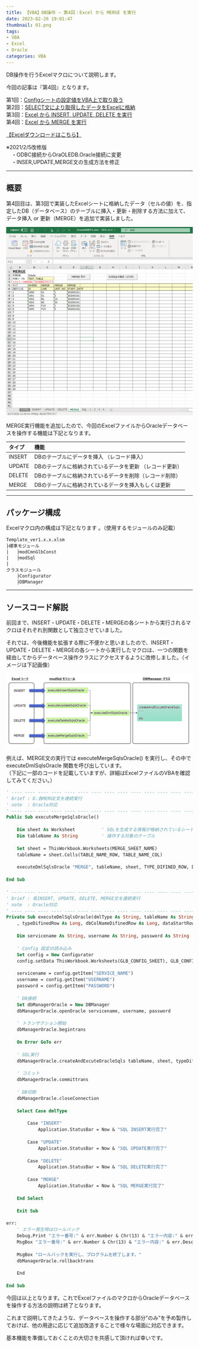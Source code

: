 ```yaml
---
title: 【VBA】DB操作 – 第4回：Excel から MERGE を実行
date: 2023-02-26 19:01:47
thumbnail: 01.png
tags:
- VBA
- Excel
- Oracle
categories: VBA
---
```


DB操作を行うExcelマクロについて説明します。

今回の記事は『第4回』となります。

第1回：[Configシートの設定値をVBA上で取り扱う](/2023/02/26/21-excel1-config-sheet-excel-vba/)  
第2回：[SELECT文により取得したデータをExcelに格納](/2023/02/26/22-excel2-sql-select-excel-vba/)  
第3回：[Excel から INSERT, UPDATE, DELETE を実行](/2023/02/26/23-excel3-sql-insert-update-delete-excel-vba/)  
第4回：[Excel から MERGE を実行](/2023/02/26/24-excel4-sql-merge-excel-vba/)  

[【Excelダウンロードはこちら】](https://github.com/atman-33/template-excel-vba/tree/main/Template_OracleDB%E6%93%8D%E4%BD%9C)

※2021/2/5改修版  
　・ODBC接続からOraOLEDB.Oracle接続に変更  
　・INSER,UPDATE,MERGE文の生成方法を修正  

___
## 概要
第4回目は、第3回で実装したExcelシートに格納したデータ（セルの値）を、指定したDB（データベース）のテーブルに挿入・更新・削除する方法に加えて、データ挿入 or 更新（MERGE）を追加で実装しました。

![image](01.png)

MERGE実行機能を追加したので、今回のExcelファイルからOracleデータベースを操作する機能は下記となります。

|タイプ|機能|
|:--|:--|
INSERT|DBのテーブルにデータを挿入 （レコード挿入）
UPDATE|DBのテーブルに格納されているデータを更新 （レコード更新）
DELETE|DBのテーブルに格納されているデータを削除（レコード削除）
MERGE|DBのテーブルに格納されているデータを挿入もしくは更新

___
## パッケージ構成
Excelマクロ内の構成は下記となります 。（使用するモジュールのみ記載）

```text
Template_ver1.x.x.xlsm
├標準モジュール
|   ├modCmnGlbConst
|   ├modSql   
|
クラスモジュール
    ├Configurator
    ├DBManager
```

___
## ソースコード解説
前回まで、INSERT・UPDATE・DELETE・MERGEの各シートから実行されるマクロはそれぞれ別関数として独立させていました。

それでは、今後機能を拡張する際に不便かと思いましたので、INSERT・UPDATE・DELETE・MERGEの各シートから実行したマクロは、一つの関数を経由してからデータベース操作クラスにアクセスするように改修しました。（イメージは下記画像）

![image](02.png)

例えば、MERGE文の実行では executeMergeSqlsOracle() を実行し、その中で executeDmlSqlsOracle 関数を呼び出しています。  
（下記に一部のコードを記載していますが、詳細はExcelファイルのVBAを確認してみてください。）

```vb
' ---- ---- ---- ---- ---- ---- ---- ---- ---- ---- ---- ---- ---- ---- ----
' brief : D.各MERGE文を連続実行
' note  : Oracle対応
' ---- ---- ---- ---- ---- ---- ---- ---- ---- ---- ---- ---- ---- ---- ----
Public Sub executeMergeSqlsOracle()

    Dim sheet As Worksheet          ' SQLを生成する情報が格納されているシート
    Dim tableName As String         ' 操作する対象のテーブル

    Set sheet = ThisWorkbook.Worksheets(MERGE_SHEET_NAME)
    tableName = sheet.Cells(TABLE_NAME_ROW, TABLE_NAME_COL)

    executeDmlSqlsOracle "MERGE", tableName, sheet, TYPE_DIFINED_ROW, DB_COL_NAME_DIFINED_ROW, DATA_START_ROW, DATA_START_COL

End Sub

' ---- ---- ---- ---- ---- ---- ---- ---- ---- ---- ---- ---- ---- ---- ----
' brief : 各INSERT, UPDATE, DELETE, MERGE文を連続実行
' note  : Oracle対応
' ---- ---- ---- ---- ---- ---- ---- ---- ---- ---- ---- ---- ---- ---- ----
Private Sub executeDmlSqlsOracle(dmlType As String, tableName As String, sheet As Worksheet _
    , typeDifinedRow As Long, dbColNameDifinedRow As Long, dataStartRow As Long, dataStartCol As Long)

    Dim servicename As String, username As String, password As String

    ' Config 設定の読み込み
    Set config = New Configurator
    config.setData ThisWorkbook.Worksheets(GLB_CONFIG_SHEET), GLB_CONFIG_KEY_COL, GLB_CONFIG_ITEM_COL, GLB_CONFIG_START_ROW

    servicename = config.getItem("SERVICE_NAME")
    username = config.getItem("USERNAME")
    password = config.getItem("PASSWORD")

    ' DB接続
    Set dbManagerOracle = New DBManager
    dbManagerOracle.openOracle servicename, username, password

    ' トランザクション開始
    dbManagerOracle.begintrans

    On Error GoTo err

    ' SQL実行
    dbManagerOracle.createAndExcuteOracleSqls tableName, sheet, typeDifinedRow, dbColNameDifinedRow, dataStartRow, dataStartCol

    ' コミット
    dbManagerOracle.committrans

    ' DB切断
    dbManagerOracle.closeConnection

    Select Case dmlType

        Case "INSERT"
            Application.StatusBar = Now & "SQL INSERT実行完了"

        Case "UPDATE"
            Application.StatusBar = Now & "SQL UPDATE実行完了"

        Case "DELETE"
            Application.StatusBar = Now & "SQL DELETE実行完了"

        Case "MERGE"
            Application.StatusBar = Now & "SQL MERGE実行完了"

    End Select

    Exit Sub

err:
    ' エラー発生時はロールバック
    Debug.Print "エラー番号:" & err.Number & Chr(13) & "エラー内容:" & err.Description
    MsgBox "エラー番号:" & err.Number & Chr(13) & "エラー内容:" & err.Description

    MsgBox "ロールバックを実行し、プログラムを終了します。"
    dbManagerOracle.rollbacktrans

    End

End Sub
```

今回は以上となります。これでExcelファイルのマクロからOracleデータベースを操作する方法の説明は終了となります。

これまで説明してきたような、データベースを操作する部分”のみ”を予め製作しておけば、他の用途に応じて追加改造することで様々な場面に対応できます。

基本機能を準備しておくことの大切さを共感して頂ければ幸いです。
